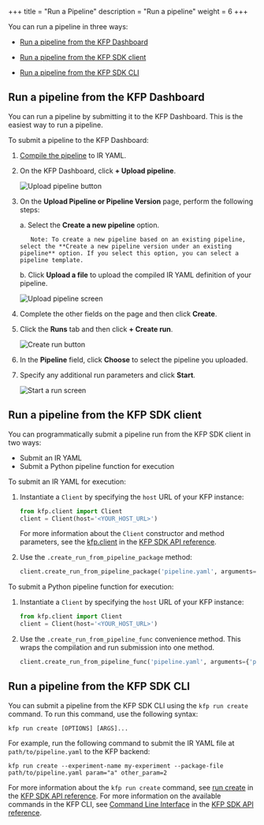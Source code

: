+++
title = "Run a Pipeline"
description = "Run a pipeline"
weight = 6
+++

You can run a pipeline in three ways:

* [Run a pipeline from the KFP Dashboard](#run_from_dashboard)

* [Run a pipeline from the KFP SDK client](#run_from_sdk_client)

* [Run a pipeline from the KFP SDK CLI](#run_from_sdk_cli)

<!-- TODO: Create a pipeline under an existing pipeline from the KFP Dashboard #} -->

## Run a pipeline from the KFP Dashboard <a id="run_from_dashboard"></a>

You can run a pipeline by submitting it to the KFP Dashboard. This is the easiest way to run a pipeline.

To submit a pipeline to the KFP Dashboard:

1. [Compile the pipeline][compile-a-pipeline] to IR YAML.

1. On the KFP Dashboard, click **+ Upload pipeline**.

    <img src="/docs/images/pipelines/submit-a-pipeline-on-dashboard.png" alt="Upload pipeline button" class="mt-3 mb-3 border border-info rounded">

1. On the **Upload Pipeline or Pipeline Version** page, perform the following steps:

   a. Select the **Create a new pipeline** option.
   
          Note: To create a new pipeline based on an existing pipeline, select the **Create a new pipeline version under an existing pipeline** option. If you select this option, you can select a pipeline template.
      
   b. Click **Upload a file** to upload the compiled IR YAML definition of your pipeline.

      <img src="/docs/images/pipelines/upload-a-pipeline.png"  alt="Upload pipeline screen" class="mt-3 mb-3 border border-info rounded">

1. Complete the other fields on the page and then click **Create**.

1. Click the **Runs** tab and then click **+ Create run**.

    <img src="/docs/images/pipelines/create-run.png" alt="Create run button" class="mt-3 mb-3 border border-info rounded">

1. In the **Pipeline** field, click **Choose** to select the pipeline you uploaded.

1. Specify any additional run parameters and click **Start**.

    <img src="/docs/images/pipelines/start-a-run.png" alt="Start a run screen" class="mt-3 mb-3 border border-info rounded">

## Run a pipeline from the KFP SDK client <a id="run_from_sdk_client"></a>

You can programmatically submit a pipeline run from the KFP SDK client in two ways:

* Submit an IR YAML
* Submit a Python pipeline function for execution

To submit an IR YAML for execution:

1. Instantiate a `Client` by specifying the `host` URL of your KFP instance:
    ```python
    from kfp.client import Client
    client = Client(host='<YOUR_HOST_URL>')
    ```
    For more information about the `Client` constructor and method parameters, see the  [kfp.client][kfp-sdk-api-ref-client] in the [KFP SDK API reference][kfp-sdk-api-ref].

1. Use the `.create_run_from_pipeline_package` method:

    ```python
    client.create_run_from_pipeline_package('pipeline.yaml', arguments={'param': 'a', 'other_param': 2})
    ```

To submit a Python pipeline function for execution:

1. Instantiate a `Client` by specifying the `host` URL of your KFP instance:
    ```python
    from kfp.client import Client
    client = Client(host='<YOUR_HOST_URL>')
    ```

1. Use the `.create_run_from_pipeline_func` convenience method. This wraps the compilation and run submission into one method.

    ```python
    client.create_run_from_pipeline_func('pipeline.yaml', arguments={'param': 'a', 'other_param': 2})
    ```

## Run a pipeline from the KFP SDK CLI <a id="run_from_sdk_cli">

You can submit a pipeline from the KFP SDK CLI using the `kfp run create` command. To run this command, use the following syntax:

```shell
kfp run create [OPTIONS] [ARGS]...
```

For example, run the following command to submit the IR YAML file at `path/to/pipeline.yaml` to the KFP backend:

```shell
kfp run create --experiment-name my-experiment --package-file path/to/pipeline.yaml param="a" other_param=2
```

For more information about the `kfp run create` command, see [run create][kfp-run-create-reference-docs] in the [KFP SDK API reference][kfp-sdk-api-ref]. For more information on the available commands in the KFP CLI, see [Command Line Interface][kfp-cli] in the [KFP SDK API reference][kfp-sdk-api-ref].

[compile-a-pipeline]: /docs/components/pipelines/v2/compile-a-pipeline/
[kfp-sdk-api-ref-client]: https://kubeflow-pipelines.readthedocs.io/en/master/source/client.html
[kfp-sdk-api-ref]: https://kubeflow-pipelines.readthedocs.io/en/master/index.html
[kfp-cli]: /docs/components/pipelines/v2/cli/
[kfp-run-create-reference-docs]: https://kubeflow-pipelines.readthedocs.io/en/master/source/cli.html#kfp-run-create
